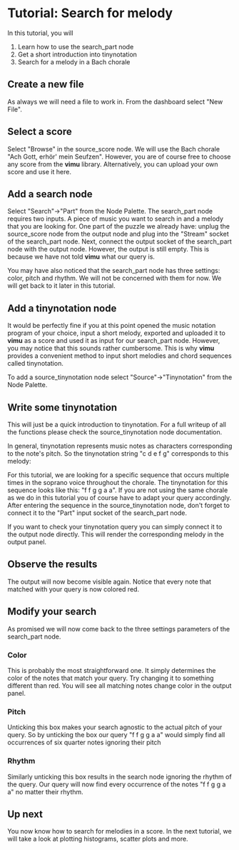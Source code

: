 # Tutorial: Search for melody
In this tutorial, you will 
1. Learn how to use the search_part node
2. Get a short introduction into tinynotation
3. Search for a melody in a Bach chorale

## Create a new file

As always we will need a file to work in. From the <nuxt-link to="/dashboard/files/my">dashboard</nuxt-link> select "New File". 

## Select a score
Select "Browse" in the source_score node. We will use the Bach chorale "Ach Gott, erhör' mein Seufzen". However, you are of course free to choose any score from the **vimu** library. Alternatively, you can <nuxt-link to="/docs/dashboard/scores#upload-a-score">upload</nuxt-link> your own score and use it here.

## Add a search node

<framed-gif path="/gifs/add_search_node.gif"></framed-gif>

Select "Search"->"Part" from the <nuxt-link to="/docs/editor/node-panel#node-palette">Node Palette</nuxt-link>. The search_part node requires two inputs. A piece of music you want to search in and a melody that you are looking for. One part of the puzzle we already have: unplug the source_score node from the output node and plug into the "Stream" socket of the search_part node. Next, connect the output socket of the search_part node with the output node. However, the output is still empty. This is because we have not told **vimu** what our query is.

You may have also noticed that the search_part node has three settings: color, pitch and rhythm. We will not be concerned with them for now. We will get back to it later in this tutorial.

## Add a tinynotation node

It would be perfectly fine if you at this point opened the music notation program of your choice, input a short melody, exported and uploaded it to **vimu** as a score and used it as input for our search_part node. However, you may notice that this sounds rather cumbersome. This is why **vimu** provides a convenient method to input short melodies and chord sequences called tinynotation.

To add a source_tinynotation node select "Source"->"Tinynotation" from the <nuxt-link to="/docs/editor/node-panel#node-palette">Node Palette</nuxt-link>.

## Write some tinynotation

<framed-gif path="/gifs/add_tinynotation_node.gif"></framed-gif>

This will just be a quick introduction to tinynotation. For a full writeup of all the functions please check the source_tinynotation <nuxt-link to="/docs/nodes/source#tinynotation">node documentation</nuxt-link>. 

In general, tinynotation represents music notes as characters corresponding to the note's pitch. 
So the tinynotation string "c d e f g" corresponds to this melody:

<framed-gif path="/imgs/tinynotation.png"></framed-gif>

For this tutorial, we are looking for a specific sequence that occurs multiple times in the soprano voice throughout the chorale. The tinynotation for this sequence looks like this: "f f g g a a". If you are not using the same chorale as we do in this tutorial you of course have to adapt your query accordingly.
After entering the sequence in the source_tinynotation node, don't forget to connect it to the "Part" input socket of the search_part node.

If you want to check your tinynotation query you can simply connect it to the output node directly. This will render the corresponding melody in the output panel.

## Observe the results

The output will now become visible again. Notice that every note that matched with your query is now colored red. 

## Modify your search

As promised we will now come back to the three settings parameters of the search_part node. 

### Color
This is probably the most straightforward one. It simply determines the color of the notes that match your query. Try changing it to something different than red. You will see all matching notes change color in the output panel.

### Pitch
Unticking this box makes your search agnostic to the actual pitch of your query. So by unticking the box our query "f f g g a a" would simply find all occurrences of six quarter notes ignoring their pitch

### Rhythm
Similarly unticking this box results in the search node ignoring the rhythm of the query. Our query will now find every occurrence of the notes "f f g g a a" no matter their rhythm. 

## Up next

You now know how to search for melodies in a score. In the next tutorial, we will take a look at plotting histograms, scatter plots and more.